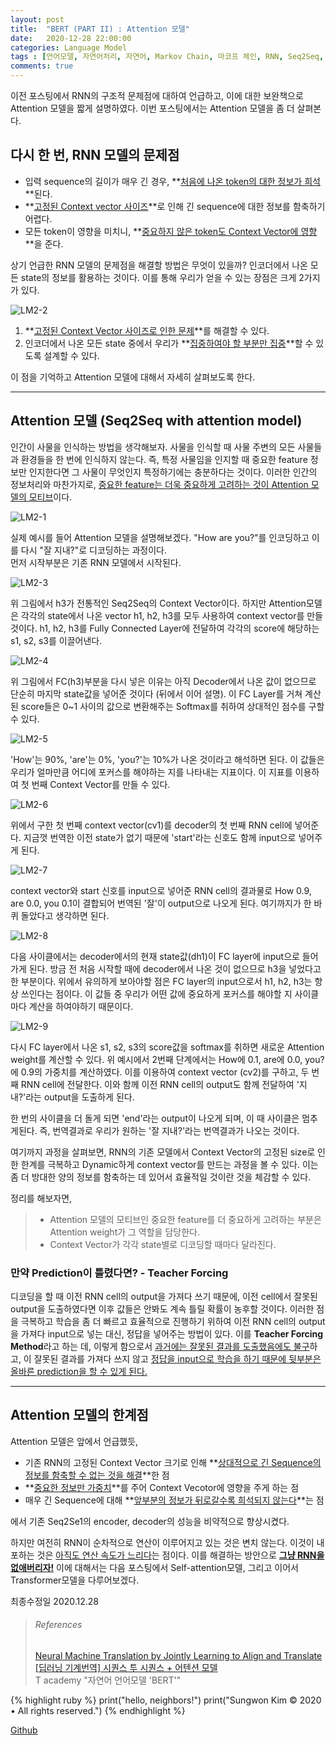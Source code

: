 ```yaml
---
layout: post
title:  "BERT (PART II) : Attention 모델"
date:   2020-12-28 22:00:00
categories: Language Model
tags : [언어모델, 자연어처리, 자연어, Markov Chain, 마코프 체인, RNN, Seq2Seq, 시퀀스 투 시퀀스, Attention, Attention Model, BERT, 버트]
comments: true
---
```


이전 포스팅에서 RNN의 구조적 문제점에 대하여 언급하고, 이에 대한 보완책으로 Attention 모델을 짧게 설명하였다. 이번 포스팅에서는 Attention 모델을 좀 더 살펴본다.

## 다시 한 번, RNN 모델의 문제점

 - 입력 sequence의 길이가 매우 긴 경우, **<u>처음에 나온 token의 대한 정보가 희석</u>**된다.  
 - **<u>고정된 Context vector 사이즈</u>**로 인해 긴 sequence에 대한 정보를 함축하기 어렵다.  
 - 모든 token이 영향을 미치니, **<u>중요하지 않은 token도 Context Vector에 영향</u>**을 준다. 

 상기 언급한 RNN 모델의 문제점을 해결할 방법은 무엇이 있을까? 인코더에서 나온 모든 state의 정보를 활용하는 것이다. 이를 통해 우리가 얻을 수 있는 장점은 크게 2가지가 있다. 
 
 ![LM2-2](/assets/images/LM2-2.png)
 
 1. **<u>고정된 Context Vector 사이즈로 인한 문제</u>**를 해결할 수 있다.  
 2. 인코더에서 나온 모든 state 중에서 우리가 **<u>집중하여야 할 부분만 집중</u>**할 수 있도록 설계할 수 있다.  

 이 점을 기억하고 Attention 모델에 대해서 자세히 살펴보도록 한다.  

--- 

## Attention 모델 (Seq2Seq with attention model)
 
 인간이 사물을 인식하는 방법을 생각해보자. 사물을 인식할 때 사물 주변의 모든 사물들과 환경들을 한 번에 인식하지 않는다. 즉, 특정 사물임을 인지할 때 중요한 feature 정보만 인지한다면 그 사물이 무엇인지 특정하기에는 충분하다는 것이다. 이러한 인간의 정보처리와 마찬가지로, <u>중요한 feature는 더욱 중요하게 고려하는 것이 Attention 모델의 모티브</u>이다.

 ![LM2-1](/assets/images/LM2-1.png)

 실제 예시를 들어 Attention 모델을 설명해보겠다. "How are you?"를 인코딩하고 이를 다시 "잘 지내?"로 디코딩하는 과정이다.  
 먼저 시작부분은 기존 RNN 모델에서 시작된다.  

 ![LM2-3](/assets/images/LM2-3.png)  

 위 그림에서 h3가 전통적인 Seq2Seq의 Context Vector이다. 하지만 Attention모델은 각각의 state에서 나온 vector h1, h2, h3를 모두 사용하여 context vector를 만들 것이다. h1, h2, h3를 Fully Connected Layer에 전달하여 각각의 score에 해당하는 s1, s2, s3를 이끌어낸다. 

 ![LM2-4](/assets/images/LM2-4.png) 
 
 위 그림에서 FC(h3)부분을 다시 넣은 이유는 아직 Decoder에서 나온 값이 없으므로 단순히 마지막 state값을 넣어준 것이다 (뒤에서 이어 설명). 이 FC Layer를 거쳐 계산된 score들은 0~1 사이의 값으로 변환해주는 Softmax를 취하여 상대적인 점수를 구할 수 있다.  

 ![LM2-5](/assets/images/LM2-5.png)  

 'How'는 90%, 'are'는 0%, 'you?'는 10%가 나온 것이라고 해석하면 된다. 이 값들은 우리가 얼마만큼 어디에 포커스를 해야하는 지를 나타내는 지표이다. 이 지표를 이용하여 첫 번째 Context Vector를 만들 수 있다.

 ![LM2-6](/assets/images/LM2-6.png) 

 위에서 구한 첫 번째 context vector(cv1)를 decoder의 첫 번째 RNN cell에 넣어준다. 지금껏 번역한 이전 state가 없기 때문에 'start'라는 신호도 함께 input으로 넣어주게 된다.

 ![LM2-7](/assets/images/LM2-7.png)  

 context vector와 start 신호를 input으로 넣어준 RNN cell의 결과물로 How 0.9, are 0.0, you 0.1이 결합되어 번역된 '잘'이 output으로 나오게 된다. 여기까지가 한 바퀴 돌았다고 생각하면 된다. 

 ![LM2-8](/assets/images/LM2-8.png)   

 다음 사이클에서는 decoder에서의 현재 state값(dh1)이 FC layer에 input으로 들어가게 된다. 방금 전 처음 시작할 때에 decoder에서 나온 것이 없으므로 h3을 넣었다고 한 부분이다. 위에서 유의하게 보아야할 점은 FC layer의 input으로서 h1, h2, h3는 항상 쓰인다는 점이다. 이 값들 중 우리가 어떤 값에 중요하게 포커스를 해야할 지 사이클마다 계산을 하여야하기 때문이다.

 ![LM2-9](/assets/images/LM2-9.png)   

 다시 FC layer에서 나온 s1, s2, s3의 score값을 softmax를 취하면 새로운 Attention weight를 계산할 수 있다. 위 예시에서 2번째 단계에서는 How에 0.1, are에 0.0, you?에 0.9의 가중치를 계산하였다. 이를 이용하여 context vector (cv2)를 구하고, 두 번째 RNN cell에 전달한다. 이와 함께 이전 RNN cell의 output도 함께 전달하여 '지내?'라는 output을 도출하게 된다.

 한 번의 사이클을 더 돌게 되면 'end'라는 output이 나오게 되며, 이 때 사이클은 멈추게된다. 즉, 번역결과로 우리가 원하는 '잘 지내?'라는 번역결과가 나오는 것이다.

 여기까지 과정을 살펴보면, RNN의 기존 모델에서 Context Vector의 고정된 size로 인한 한계를 극복하고 Dynamic하게 context vector를 만드는 과정을 볼 수 있다. 이는 좀 더 방대한 양의 정보를 함축하는 데 있어서 효율적일 것이란 것을 체감할 수 있다. 

 정리를 해보자면,  
 > - Attention 모델의 모티브인 중요한 feature를 더 중요하게 고려하는 부분은 Attention weight가 그 역할을 담당한다.  
 > - Context Vector가 각각 state별로 디코딩할 때마다 달라진다.  

### 만약 Prediction이 틀렸다면? - Teacher Forcing  

  디코딩을 할 때 이전 RNN cell의 output을 가져다 쓰기 때문에, 이전 cell에서 잘못된 output을 도출하였다면 이후 값들은 안봐도 계속 틀릴 확률이 농후할 것이다. 이러한 점을 극복하고 학습을 좀 더 빠르고 효율적으로 진행하기 위하여 이전 RNN cell의 output을 가져다 input으로 넣는 대신, 정답을 넣어주는 방법이 있다. 이를 **Teacher Forcing Method**라고 하는 데, 이렇게 함으로서 <u>과거에는 잘못된 결과를 도출했음에도 불구</u>하고, 이 잘못된 결과를 가져다 쓰지 않고 <u>정답을 input으로 학습을 하기 때문에 뒷부분은 올바른 prediction을 할 수 있게 된다.</u>  

---

## Attention 모델의 한계점
 Attention 모델은 앞에서 언급했듯,  

 * 기존 RNN의 고정된 Context Vector 크기로 인해 **<u>상대적으로 긴 Sequence의 정보를 함축할 수 없는 것을 해결</u>**한 점  
 * **<u>중요한 정보만 가중치</u>**를 주어 Context Vecotor에 영향을 주게 하는 점  
 * 매우 긴 Sequence에 대해 **<u>앞부분의 정보가 뒤로갈수록 희석되지 않는다</u>**는 점  

 에서 기존 Seq2Se1의 encoder, decoder의 성능을 비약적으로 향상시켰다.  

 하지만 여전히 RNN이 순차적으로 연산이 이루어지고 있는 것은 변치 않는다. 이것이 내포하는 것은 <u>아직도 연산 속도가 느리다</u>는 점이다. 이를 해결하는 방안으로 **<u>그냥 RNN을 없애버리자!</u>** 이에 대해서는 다음 포스팅에서 Self-attention모델, 그리고 이어서 Transformer모델을 다루어보겠다. 

최종수정일 2020.12.28



> ###### References
> [Neural Machine Translation by Jointly Learning to Align and Translate](https://arxiv.org/pdf/1409.0473.pdf)  
> [[딥러닝 기계번역] 시퀀스 투 시퀀스 + 어텐션 모델](www.youtube/watch?v=WsQLdu2JMgl)  
> T academy "자연어 언어모델 'BERT'"  

{% highlight ruby %}
print("hello, neighbors!")
print("Sungwon Kim © 2020 • All rights reserved.")
{% endhighlight %}

[Github][githuburl]

[githuburl]: https://github.com/kpiswon

